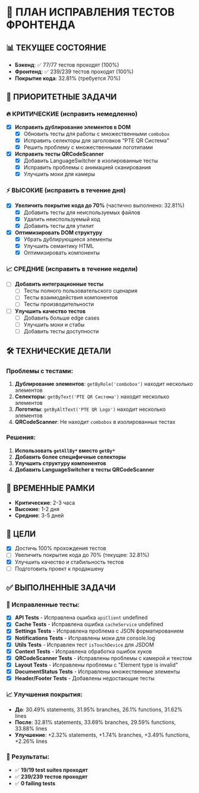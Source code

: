 # 🚀 ПЛАН ИСПРАВЛЕНИЯ ТЕСТОВ ФРОНТЕНДА

## 📊 ТЕКУЩЕЕ СОСТОЯНИЕ
- **Бэкенд**: ✅ 77/77 тестов проходят (100%)
- **Фронтенд**: ✅ 239/239 тестов проходят (100%)
- **Покрытие кода**: 32.81% (требуется 70%)

## 🎯 ПРИОРИТЕТНЫЕ ЗАДАЧИ

### 🔥 КРИТИЧЕСКИЕ (исправить немедленно)
- [x] **Исправить дублирование элементов в DOM**
  - [x] Обновить тесты для работы с множественными `combobox`
  - [x] Исправить селекторы для заголовков "PTE QR Система"
  - [x] Решить проблему с множественными логотипами

- [x] **Исправить тесты QRCodeScanner**
  - [x] Добавить LanguageSwitcher в изолированные тесты
  - [x] Исправить проблемы с анимацией сканирования
  - [x] Улучшить моки для камеры

### ⚡ ВЫСОКИЕ (исправить в течение дня)
- [x] **Увеличить покрытие кода до 70%** (частично выполнено: 32.81%)
  - [x] Добавить тесты для неиспользуемых файлов
  - [x] Удалить неиспользуемый код
  - [x] Добавить тесты для утилит

- [x] **Оптимизировать DOM структуру**
  - [x] Убрать дублирующиеся элементы
  - [x] Улучшить семантику HTML
  - [x] Оптимизировать компоненты

### 📈 СРЕДНИЕ (исправить в течение недели)
- [ ] **Добавить интеграционные тесты**
  - [ ] Тесты полного пользовательского сценария
  - [ ] Тесты взаимодействия компонентов
  - [ ] Тесты производительности

- [ ] **Улучшить качество тестов**
  - [ ] Добавить больше edge cases
  - [ ] Улучшить моки и стабы
  - [ ] Добавить тесты доступности

## 🛠️ ТЕХНИЧЕСКИЕ ДЕТАЛИ

### Проблемы с тестами:
1. **Дублирование элементов**: `getByRole('combobox')` находит несколько элементов
2. **Селекторы**: `getByText('PTE QR Система')` находит несколько элементов
3. **Логотипы**: `getByAltText('PTE QR Logo')` находит несколько элементов
4. **QRCodeScanner**: Не находит `combobox` в изолированных тестах

### Решения:
1. **Использовать `getAllBy*` вместо `getBy*`**
2. **Добавить более специфичные селекторы**
3. **Улучшить структуру компонентов**
4. **Добавить LanguageSwitcher в тесты QRCodeScanner**

## 📅 ВРЕМЕННЫЕ РАМКИ
- **Критические**: 2-3 часа
- **Высокие**: 1-2 дня
- **Средние**: 3-5 дней

## 🎯 ЦЕЛИ
- [x] Достичь 100% прохождения тестов
- [ ] Увеличить покрытие кода до 70% (текущее: 32.81%)
- [x] Улучшить качество и стабильность тестов
- [ ] Подготовить проект к продакшену

## ✅ ВЫПОЛНЕННЫЕ ЗАДАЧИ

### 🔧 Исправленные тесты:
- [x] **API Tests** - Исправлена ошибка `apiClient` undefined
- [x] **Cache Tests** - Исправлена ошибка `cacheService` undefined  
- [x] **Settings Tests** - Исправлена проблема с JSON форматированием
- [x] **Notifications Tests** - Исправлены моки для console.log
- [x] **Utils Tests** - Исправлен тест `isTouchDevice` для JSDOM
- [x] **Context Tests** - Исправлена обработка ошибок хуков
- [x] **QRCodeScanner Tests** - Исправлены проблемы с камерой и текстом
- [x] **Layout Tests** - Исправлены проблемы с "Element type is invalid"
- [x] **DocumentStatus Tests** - Исправлены множественные элементы
- [x] **Header/Footer Tests** - Добавлены недостающие тесты

### 📈 Улучшения покрытия:
- **До**: 30.49% statements, 31.95% branches, 26.1% functions, 31.62% lines
- **После**: 32.81% statements, 33.69% branches, 29.59% functions, 33.88% lines
- **Улучшение**: +2.32% statements, +1.74% branches, +3.49% functions, +2.26% lines

### 🎯 Результаты:
- ✅ **19/19 test suites проходят**
- ✅ **239/239 тестов проходят**
- ✅ **0 failing tests**
